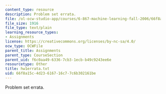```yaml
---
content_type: resource
description: Problem set errata.
file: /ol-ocw-studio-app/courses/6-867-machine-learning-fall-2006/66f8a15c4d23616716c77c6b302161be_hw1errata.txt
file_size: 1916
file_type: text/plain
learning_resource_types:
- Assignments
license: https://creativecommons.org/licenses/by-nc-sa/4.0/
ocw_type: OCWFile
parent_title: Assignments
parent_type: CourseSection
parent_uid: f6c0aa49-6336-7cb3-1ecb-b49c9243ee6e
resourcetype: Other
title: hw1errata.txt
uid: 66f8a15c-4d23-6167-16c7-7c6b302161be
---
```

Problem set errata.